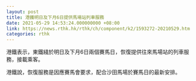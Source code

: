 ```yaml
---
layout: post
title: 港鐵明日及下月6日提供馬場站列車服務
date: 2021-05-29 14:53:24.000000000 +08:00
link: https://news.rthk.hk/rthk/ch/component/k2/1593272-20210529.htm
categories: rthk
---
```


港鐵表示，東鐵綫於明日及下月6日兩個賽馬日，恢復提供往來馬場站的列車服務，接載乘客。

港鐵說，恢復服務是因應賽馬會要求，配合沙田馬場於賽馬日的最新安排。
